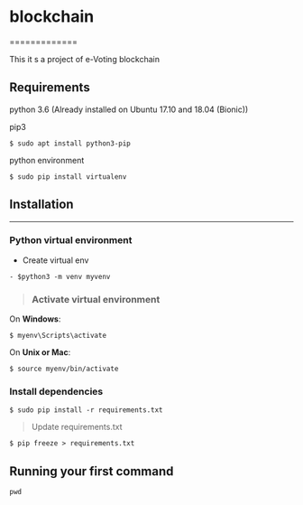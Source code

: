 # blockchain
=============

This it s a project of e-Voting blockchain


Requirements
--------------------- 
python 3.6 (Already installed on Ubuntu 17.10 and 18.04 (Bionic))

pip3

```
$ sudo apt install python3-pip 
```

python environment

```
$ sudo pip install virtualenv 
```



## Installation
---------------------

### Python virtual environment

- Create virtual env
```
- $python3 -m venv myvenv
```

> ### Activate virtual environment
On **Windows**:

```
$ myenv\Scripts\activate 
```
On **Unix or Mac**:

```
$ source myenv/bin/activate 
```

### Install dependencies
```
$ sudo pip install -r requirements.txt 
```

> Update requirements.txt
```
$ pip freeze > requirements.txt
```


Running your first command
--------------------------


`pwd`
